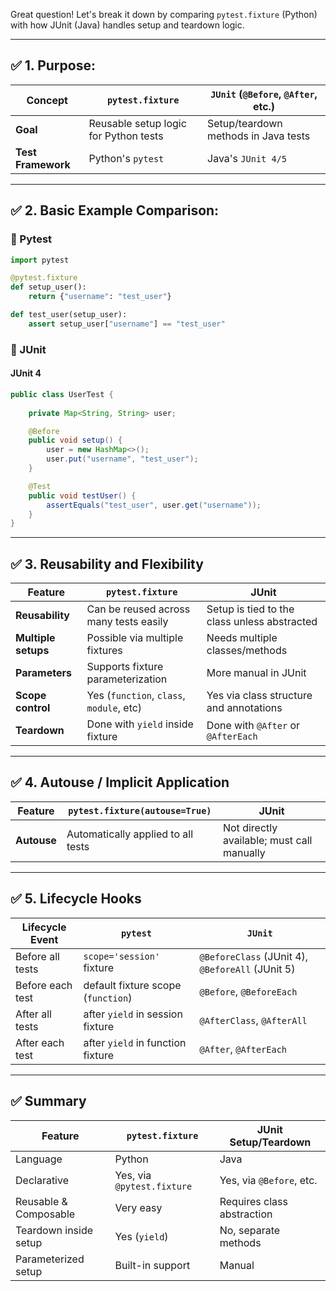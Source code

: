 Great question! Let's break it down by comparing `pytest.fixture` (Python) with how JUnit (Java) handles setup and teardown logic.

---

## ✅ **1. Purpose:**

| Concept          | `pytest.fixture`                              | `JUnit` (`@Before`, `@After`, etc.)             |
|------------------|-----------------------------------------------|--------------------------------------------------|
| **Goal**         | Reusable setup logic for Python tests         | Setup/teardown methods in Java tests            |
| **Test Framework** | Python's `pytest`                            | Java's `JUnit 4/5`                              |

---

## ✅ **2. Basic Example Comparison:**

### 🔹 Pytest

```python
import pytest

@pytest.fixture
def setup_user():
    return {"username": "test_user"}

def test_user(setup_user):
    assert setup_user["username"] == "test_user"
```

### 🔹 JUnit

#### JUnit 4

```java
public class UserTest {
    
    private Map<String, String> user;

    @Before
    public void setup() {
        user = new HashMap<>();
        user.put("username", "test_user");
    }

    @Test
    public void testUser() {
        assertEquals("test_user", user.get("username"));
    }
}
```

---

## ✅ **3. Reusability and Flexibility**

| Feature                  | `pytest.fixture`                         | JUnit                                          |
|--------------------------|------------------------------------------|------------------------------------------------|
| **Reusability**          | Can be reused across many tests easily   | Setup is tied to the class unless abstracted   |
| **Multiple setups**      | Possible via multiple fixtures            | Needs multiple classes/methods                 |
| **Parameters**           | Supports fixture parameterization         | More manual in JUnit                           |
| **Scope control**        | Yes (`function`, `class`, `module`, etc) | Yes via class structure and annotations        |
| **Teardown**             | Done with `yield` inside fixture          | Done with `@After` or `@AfterEach`             |

---

## ✅ **4. Autouse / Implicit Application**

| Feature                  | `pytest.fixture(autouse=True)`           | JUnit                                          |
|--------------------------|------------------------------------------|------------------------------------------------|
| **Autouse**              | Automatically applied to all tests       | Not directly available; must call manually     |

---

## ✅ **5. Lifecycle Hooks**

| Lifecycle Event | `pytest`                        | `JUnit`                      |
|------------------|----------------------------------|-------------------------------|
| Before all tests | `scope='session'` fixture       | `@BeforeClass` (JUnit 4), `@BeforeAll` (JUnit 5) |
| Before each test | default fixture scope (`function`) | `@Before`, `@BeforeEach`      |
| After all tests  | after `yield` in session fixture | `@AfterClass`, `@AfterAll`   |
| After each test  | after `yield` in function fixture| `@After`, `@AfterEach`        |

---

## ✅ Summary

| Feature               | `pytest.fixture`           | JUnit Setup/Teardown      |
|------------------------|-----------------------------|-----------------------------|
| Language              | Python                      | Java                        |
| Declarative           | Yes, via `@pytest.fixture`  | Yes, via `@Before`, etc.   |
| Reusable & Composable | Very easy                   | Requires class abstraction |
| Teardown inside setup | Yes (`yield`)               | No, separate methods       |
| Parameterized setup   | Built-in support            | Manual                     |

